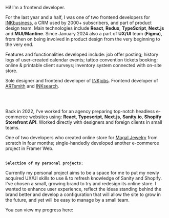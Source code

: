 Hi! I’m a frontend developer.

For the last year and a half, I was one of two frontend developers for <a href="https://panel.inksearch.co/">INKbusiness</a>, a CRM used by 2000+ subscribers, and part of product design team. Main technologies include <b>React</b>, <b>Redux</b>, <b>TypeScript</b>, <b>Next.js</b> and <b>MUI/Mantine</b>. Since January 2024 also a part of <b>UX/UI</b> team (<b>Figma</b>), from then on being involved in product design from the very beginning to the very end.

Features and functionalities developed include: job offer posting; history logs of user-created calendar events; tattoo convention tickets booking; online & printable client surveys; inventory system connected with on-site store.  

Sole designer and frontend developer of <a href="https://jobs.inksearch.co/pl">INKjobs</a>. Frontend developer of <a href="https://artsmith.io/">ARTsmith</a> and <a href="https://www.inksearch.co/">INKsearch</a>. 

</br>
</br>

Back in 2022, I've worked for an agency preparing top-notch headless e-commerce websites using: <b>React</b>, <b>Typescript</b>, <b>Next.js</b>, <b>Sanity.io</b>, <b>Shopify Storefront API</b>. Worked directly with designers and foreign clients in small teams. 

One of two developers who created online store for <a href="https://magaljewelry.com/">Magal Jewelry</a> from scratch in four months; single-handedly developed another e-commerce project in Framer Web. 
</br>
</br>

<b><code>Selection of my personal projects:</code></b>

Currently my personal project aims to be a space for me to put my newly acquired UX/UI skills to use & to refresh knowledge of Sanity and Shopify.
I've chosen a small, growing brand to try and redesign its online store. I wanted to enhance user experience, reflect the ideas standing behind the brand better and develop a configuration that will allow the site to grow in the future, and yet will be easy to manage by a small team. 

You can view my progress here: 
